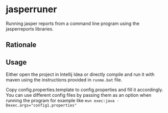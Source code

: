 # jasperruner

Running jasper reports from a command line program using the jasperreports libraries.

## Rationale

## Usage

Either open the project in Intellij Idea or directly compile and run it with maven using the instructions provided in ``runme.bat`` file.

Copy config.properties.template to config.properties and fill it accordingly. You can use different config files by passing them as an option when running the program for example like ``mvn exec:java -Dexec.args="config1.properties"``
